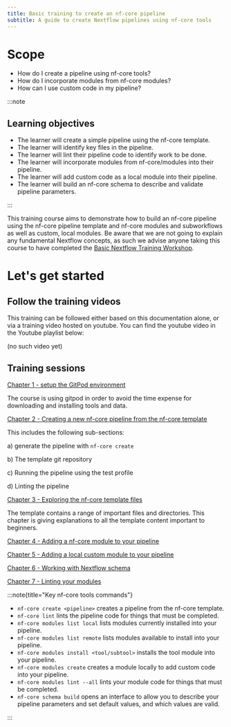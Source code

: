 ```yaml
---
title: Basic training to create an nf-core pipeline
subtitle: A guide to create Nextflow pipelines using nf-core tools
---
```


# Scope

- How do I create a pipeline using nf-core tools?
- How do I incorporate modules from nf-core modules?
- How can I use custom code in my pipeline?

:::note

## Learning objectives

- The learner will create a simple pipeline using the nf-core template.
- The learner will identify key files in the pipeline.
- The learner will lint their pipeline code to identify work to be done.
- The learner will incorporate modules from nf-core/modules into their pipeline.
- The learner will add custom code as a local module into their pipeline.
- The learner will build an nf-core schema to describe and validate pipeline parameters.

:::

This training course aims to demonstrate how to build an nf-core pipeline using the nf-core pipeline template and nf-core modules and subworkflows as well as custom, local modules. Be aware that we are not going to explain any fundamental Nextflow concepts, as such we advise anyone taking this course to have completed the [Basic Nextflow Training Workshop](https://training.nextflow.io/).

# Let's get started

## Follow the training videos

This training can be followed either based on this documentation alone, or via a training video hosted on youtube. You can find the youtube video in the Youtube playlist below:

(no such video yet)

## Training sessions

<p class="text-left">
  <a href="gitpod_environment/" class="btn btn-lg btn-success" target="_blank">
    Chapter 1 - setup the GitPod environment
  </a>
</p>

The course is using gitpod in order to avoid the time expense for downloading and installing tools and data.

<p class="text-left">
  <a href="nf_core_create_tool/" class="btn btn-lg btn-success" target="_blank">
    Chapter 2 - Creating a new nf-core pipeline from the nf-core template
  </a>
</p>

This includes the following sub-sections:

a) generate the pipeline with `nf-core create`

b) The template git repository

c) Running the pipeline using the test profile

d) Linting the pipeline

<p class="text-left">
  <a href="nf_core_create_tool/" class="btn btn-lg btn-success" target="_blank">
    Chapter 3 - Exploring the nf-core template files
  </a>
</p>

The template contains a range of important files and directories. This chapter is giving explanations to all the template content important to beginners.

<p class="text-left">
  <a href="add_nf_core_module/" class="btn btn-lg btn-success" target="_blank">
    Chapter 4 - Adding a nf-core module to your pipeline
  </a>
</p>
<p class="text-left">
  <a href="add_custom_module/" class="btn btn-lg btn-success" target="_blank">
    Chapter 5 - Adding a local custom module to your pipeline
  </a>
</p>
<p class="text-left">
  <a href="nf_schema/" class="btn btn-lg btn-success" target="_blank">
    Chapter 6 - Working with Nextflow schema
  </a>
</p>
<p class="text-left">
  <a href="linting_modules/" class="btn btn-lg btn-success" target="_blank">
    Chapter 7 - Linting your modules
  </a>
</p>

:::note{title="Key nf-core tools commands"}

- `nf-core create <pipeline>` creates a pipeline from the nf-core template.
- `nf-core lint` lints the pipeline code for things that must be completed.
- `nf-core modules list local` lists modules currently installed into your pipeline.
- `nf-core modules list remote` lists modules available to install into your pipeline.
- `nf-core modules install <tool/subtool>` installs the tool module into your pipeline.
- `nf-core modules create` creates a module locally to add custom code into your pipeline.
- `nf-core modules lint --all` lints your module code for things that must be completed.
- `nf-core schema build` opens an interface to allow you to describe your pipeline parameters and set default values, and which values are valid.

:::
